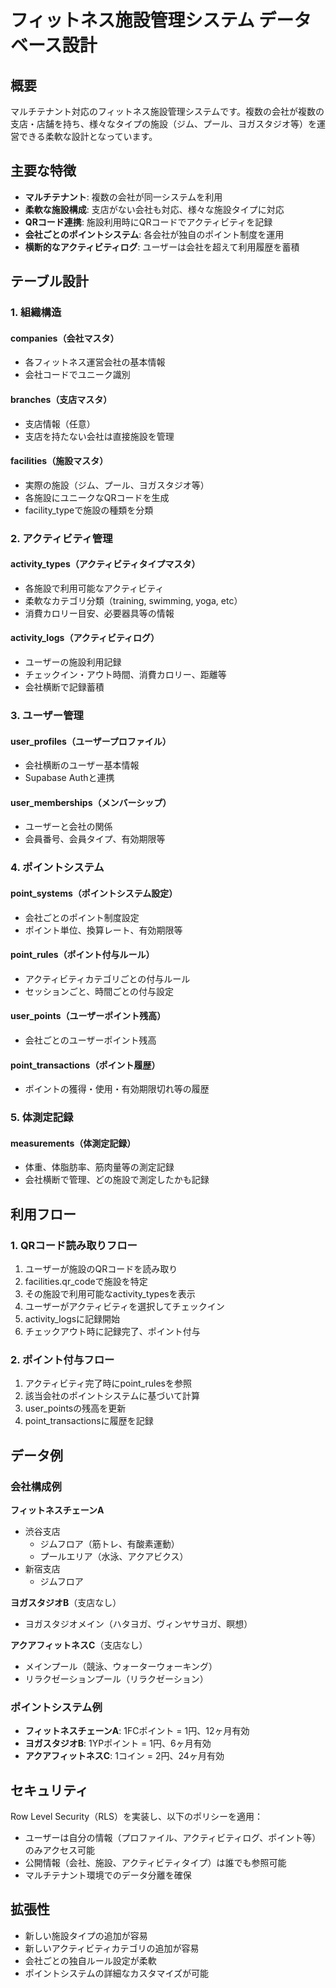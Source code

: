 # フィットネス施設管理システム データベース設計

## 概要

マルチテナント対応のフィットネス施設管理システムです。複数の会社が複数の支店・店舗を持ち、様々なタイプの施設（ジム、プール、ヨガスタジオ等）を運営できる柔軟な設計となっています。

## 主要な特徴

- **マルチテナント**: 複数の会社が同一システムを利用
- **柔軟な施設構成**: 支店がない会社も対応、様々な施設タイプに対応
- **QRコード連携**: 施設利用時にQRコードでアクティビティを記録
- **会社ごとのポイントシステム**: 各会社が独自のポイント制度を運用
- **横断的なアクティビティログ**: ユーザーは会社を超えて利用履歴を蓄積

## テーブル設計

### 1. 組織構造

#### companies（会社マスタ）
- 各フィットネス運営会社の基本情報
- 会社コードでユニーク識別

#### branches（支店マスタ）
- 支店情報（任意）
- 支店を持たない会社は直接施設を管理

#### facilities（施設マスタ）
- 実際の施設（ジム、プール、ヨガスタジオ等）
- 各施設にユニークなQRコードを生成
- facility_typeで施設の種類を分類

### 2. アクティビティ管理

#### activity_types（アクティビティタイプマスタ）
- 各施設で利用可能なアクティビティ
- 柔軟なカテゴリ分類（training, swimming, yoga, etc）
- 消費カロリー目安、必要器具等の情報

#### activity_logs（アクティビティログ）
- ユーザーの施設利用記録
- チェックイン・アウト時間、消費カロリー、距離等
- 会社横断で記録蓄積

### 3. ユーザー管理

#### user_profiles（ユーザープロファイル）
- 会社横断のユーザー基本情報
- Supabase Authと連携

#### user_memberships（メンバーシップ）
- ユーザーと会社の関係
- 会員番号、会員タイプ、有効期限等

### 4. ポイントシステム

#### point_systems（ポイントシステム設定）
- 会社ごとのポイント制度設定
- ポイント単位、換算レート、有効期限等

#### point_rules（ポイント付与ルール）
- アクティビティカテゴリごとの付与ルール
- セッションごと、時間ごとの付与設定

#### user_points（ユーザーポイント残高）
- 会社ごとのユーザーポイント残高

#### point_transactions（ポイント履歴）
- ポイントの獲得・使用・有効期限切れ等の履歴

### 5. 体測定記録

#### measurements（体測定記録）
- 体重、体脂肪率、筋肉量等の測定記録
- 会社横断で管理、どの施設で測定したかも記録

## 利用フロー

### 1. QRコード読み取りフロー

1. ユーザーが施設のQRコードを読み取り
2. facilities.qr_codeで施設を特定
3. その施設で利用可能なactivity_typesを表示
4. ユーザーがアクティビティを選択してチェックイン
5. activity_logsに記録開始
6. チェックアウト時に記録完了、ポイント付与

### 2. ポイント付与フロー

1. アクティビティ完了時にpoint_rulesを参照
2. 該当会社のポイントシステムに基づいて計算
3. user_pointsの残高を更新
4. point_transactionsに履歴を記録

## データ例

### 会社構成例

**フィットネスチェーンA**
- 渋谷支店
  - ジムフロア（筋トレ、有酸素運動）
  - プールエリア（水泳、アクアビクス）
- 新宿支店
  - ジムフロア

**ヨガスタジオB**（支店なし）
- ヨガスタジオメイン（ハタヨガ、ヴィンヤサヨガ、瞑想）

**アクアフィットネスC**（支店なし）
- メインプール（競泳、ウォーターウォーキング）
- リラクゼーションプール（リラクゼーション）

### ポイントシステム例

- **フィットネスチェーンA**: 1FCポイント = 1円、12ヶ月有効
- **ヨガスタジオB**: 1YPポイント = 1円、6ヶ月有効
- **アクアフィットネスC**: 1コイン = 2円、24ヶ月有効

## セキュリティ

Row Level Security（RLS）を実装し、以下のポリシーを適用：

- ユーザーは自分の情報（プロファイル、アクティビティログ、ポイント等）のみアクセス可能
- 公開情報（会社、施設、アクティビティタイプ）は誰でも参照可能
- マルチテナント環境でのデータ分離を確保

## 拡張性

- 新しい施設タイプの追加が容易
- 新しいアクティビティカテゴリの追加が容易
- 会社ごとの独自ルール設定が柔軟
- ポイントシステムの詳細なカスタマイズが可能